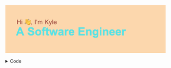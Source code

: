 ![Hi, I'm Kyle. A Software Engineer](header.png "My Profile")

<details><summary>Code</summary>
$input = '<script>alert(1);</script>';
echo htmlspecialchars($input);
echo htmlentities($input);
` ?>

